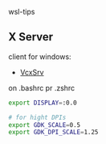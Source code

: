 wsl-tips

## X Server
client for windows:
* [VcxSrv](https://sourceforge.net/projects/vcxsrv/)

on .bashrc pr .zshrc
```sh
export DISPLAY=:0.0 

# for hight DPIs
export GDK_SCALE=0.5   
export GDK_DPI_SCALE=1.25 
```

